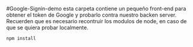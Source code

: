#Google-Signin-demo
esta carpeta contiene un pequeño front-end para obtener el token de Google y probarlo contra nuestro backen server.
Recuerden que es necesario recontruir los modulos de node, en caso de que se quiera probar localmente.

```
npm install
```

